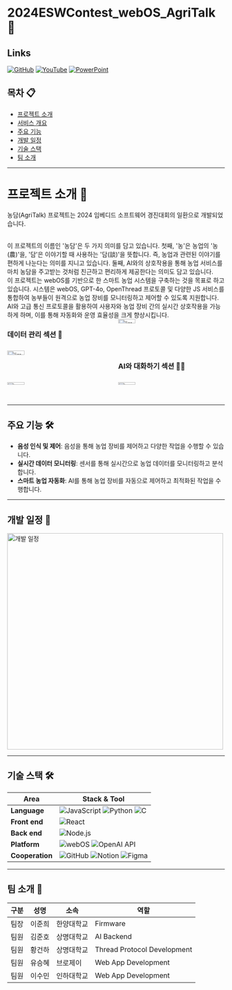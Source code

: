 # 2024ESWContest_webOS_AgriTalk 🌱

## Links

[![GitHub](https://img.shields.io/badge/GITHUB-000000?style=for-the-badge&logo=github&logoColor=white)](https://github.com/hwna00/2023ESWContest_webOS_3015) [![YouTube](https://img.shields.io/badge/YOUTUBE-FF0000?style=for-the-badge&logo=youtube&logoColor=white)](https://www.youtube.com) [![PowerPoint](https://img.shields.io/badge/POWERPOINT-B7472A?style=for-the-badge&logo=microsoft-powerpoint&logoColor=white)](https://www.microsoft.com/en-us/microsoft-365/powerpoint)

## 목차 📋
- [프로젝트 소개](#프로젝트-소개)
- [서비스 개요](#서비스-개요)
- [주요 기능](#주요-기능)
- [개발 일정](#개발-일정)
- [기술 스택](#기술-스택)
- [팀 소개](#팀-소개)

---

# 프로젝트 소개 🚜
농담(AgriTalk) 프로젝트는 2024 임베디드 소프트웨어 경진대회의 일환으로 개발되었습니다.

<br/>
이 프로젝트의 이름인 '농담'은 두 가지 의미를 담고 있습니다. 첫째, '농'은 농업의 '농(農)'을, '담'은 이야기할 때 사용하는 '담(談)'을 뜻합니다. 즉, 농업과 관련된 이야기를 편하게 나눈다는 의미를 지니고 있습니다. 둘째, AI와의 상호작용을 통해 농업 서비스를 마치 농담을 주고받는 것처럼 친근하고 편리하게 제공한다는 의미도 담고 있습니다.
<br/>
이 프로젝트는 webOS를 기반으로 한 스마트 농업 시스템을 구축하는 것을 목표로 하고 있습니다. 
시스템은 webOS, GPT-4o, OpenThread 프로토콜 및 다양한 JS 서비스를 통합하여 농부들이 원격으로 농업 장비를 모니터링하고 제어할 수 있도록 지원합니다.
AI와 고급 통신 프로토콜을 활용하여 사용자와 농업 장비 간의 실시간 상호작용을 가능하게 하며, 이를 통해 자동화와 운영 효율성을 크게 향상시킵니다.

<!-- 2x2 그리드로 이미지 추가 -->
<div style="display: grid; grid-template-columns: repeat(2, 1fr); gap: 10px;">

   ### 데이터 관리 섹션 🌾
   <img src="https://github.com/user-attachments/assets/967ec898-0610-4150-8ea7-35010ed90e0b" alt="image1" style="width:40%; height:auto; max-width:200px;">
   <img src="https://github.com/user-attachments/assets/8ef329b7-83bf-4b86-9006-40651feb4ab8" alt="image2" style="width:40%; height:auto; max-width:200px;">

   ### AI와 대화하기 섹션 🧑‍🌾
   <img src="https://github.com/user-attachments/assets/27ec0538-452f-4736-95a8-a0f98af421cc" alt="image4" style="width:40%; height:auto; max-width:200px;">
   <img src="https://github.com/user-attachments/assets/9339930a-0e3c-471c-aae0-7d304e29e951" alt="image3" style="width:40%; height:auto; max-width:200px;">
   
</div>



---


## 주요 기능 🛠️
- **음성 인식 및 제어**: 음성을 통해 농업 장비를 제어하고 다양한 작업을 수행할 수 있습니다.
- **실시간 데이터 모니터링**: 센서를 통해 실시간으로 농업 데이터를 모니터링하고 분석합니다.
- **스마트 농업 자동화**: AI를 통해 농업 장비를 자동으로 제어하고 최적화된 작업을 수행합니다.

---

## 개발 일정 📅

<img src="https://github.com/user-attachments/assets/0ae64a3a-19fa-44d0-9dff-c8fe0553b0f1" alt="개발 일정" width="500px" />

---


## 기술 스택 🛠️

| Area          | Stack & Tool |
|---------------|--------------|
| **Language**  | ![JavaScript](https://img.shields.io/badge/JavaScript-F7DF1E?style=for-the-badge&logo=javascript&logoColor=black) ![Python](https://img.shields.io/badge/Python-3776AB?style=for-the-badge&logo=python&logoColor=white) ![C](https://img.shields.io/badge/C-A8B9CC?style=for-the-badge&logo=c&logoColor=white) |
| **Front end**  | ![React](https://img.shields.io/badge/React-20232A?style=for-the-badge&logo=react&logoColor=61DAFB) |
| **Back end**  | ![Node.js](https://img.shields.io/badge/Node.js-43853D?style=for-the-badge&logo=node.js&logoColor=white) |
| **Platform**  | ![webOS](https://img.shields.io/badge/webOS-FF3366?style=for-the-badge&logo=webos&logoColor=white) ![OpenAI API](https://img.shields.io/badge/OpenAI-412991?style=for-the-badge&logo=openai&logoColor=white) |
| **Cooperation**  | ![GitHub](https://img.shields.io/badge/GitHub-181717?style=for-the-badge&logo=github&logoColor=white) ![Notion](https://img.shields.io/badge/Notion-000000?style=for-the-badge&logo=notion&logoColor=white) ![Figma](https://img.shields.io/badge/Figma-F24E1E?style=for-the-badge&logo=figma&logoColor=white) |

---


## 팀 소개 👥

| 구분   | 성명    | 소속        | 역할                       |
|--------|---------|-------------|-----------------------------|
| 팀장   | 이준희  | 한양대학교   | Firmware                    |
| 팀원   | 김준호  | 상명대학교 | AI Backend                  |
| 팀원   | 황건하  | 상명대학교 | Thread Protocol Development |
| 팀원   | 유승혜  | 브로제이                 | Web App Development         |
| 팀원   | 이수민  | 인하대학교      | Web App Development         |


